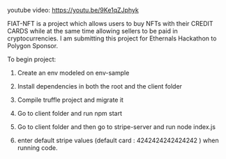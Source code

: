 youtube video: https://youtu.be/9Ke1qZJphyk

FIAT-NFT is a project which allows users to buy NFTs with their CREDIT CARDS while at the same time allowing sellers to be paid in cryptocurrencies.
I am submitting this project for Ethernals Hackathon to Polygon Sponsor.

To begin project:

1. Create an env modeled on env-sample

2. Install dependencies in both the root and the client folder

3. Compile truffle project and migrate it

4. Go to client folder and run npm start
 
5. Go to client folder and then go to stripe-server and run node index.js

6. enter default stripe values (default card : 4242424242424242 ) when running code.

